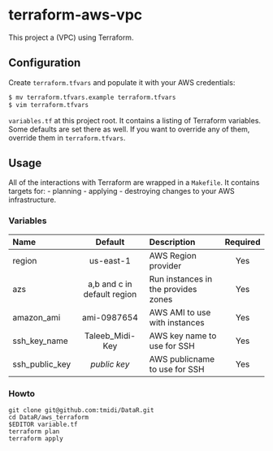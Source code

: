 # terraform-aws-vpc

This project a (VPC) using Terraform.

## Configuration

Create `terraform.tfvars` and populate it with your AWS credentials:

```bash
$ mv terraform.tfvars.example terraform.tfvars
$ vim terraform.tfvars
```

`variables.tf` at this project root. It contains a listing of Terraform variables. Some defaults are set there as well. If you want to override any of them, override them in `terraform.tfvars`.

## Usage

All of the interactions with Terraform are wrapped in a `Makefile`. It contains targets for:
    - planning
    - applying
    - destroying changes to your AWS infrastructure.

### Variables
| Name| Default| Description | Required |
|:------------------------------|:---------------------:|:------------------------------------------------------------------------------------------------------------------------------------------------------------------------------------------|:--------:|
|region|us-east-1| AWS Region provider|   Yes    |
|azs|a,b and c in default region| Run instances in the provides zones|   Yes    |
|amazon_ami|ami-0987654|AWS AMI to use with instances|   Yes    |
|ssh_key_name|Taleeb_Midi-Key|AWS key name to use for SSH|   Yes    |
|ssh_public_key|*public key*|AWS publicname to use for SSH|   Yes    |

### Howto

    git clone git@github.com:tmidi/DataR.git
    cd DataR/aws_terraform
    $EDITOR variable.tf
    terraform plan
    terraform apply

